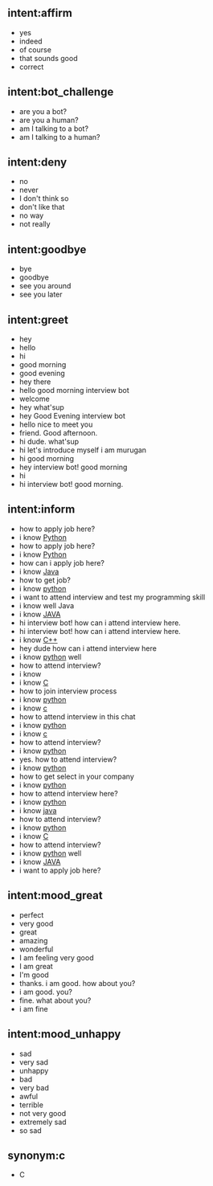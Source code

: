 ## intent:affirm
- yes
- indeed
- of course
- that sounds good
- correct

## intent:bot_challenge
- are you a bot?
- are you a human?
- am I talking to a bot?
- am I talking to a human?

## intent:deny
- no
- never
- I don't think so
- don't like that
- no way
- not really

## intent:goodbye
- bye
- goodbye
- see you around
- see you later

## intent:greet
- hey
- hello
- hi
- good morning
- good evening
- hey there
- hello good morning interview bot
- welcome
- hey what'sup
- hey Good Evening interview bot
- hello nice to meet you
- friend. Good afternoon.
- hi dude. what'sup
- hi let's introduce myself i am murugan
- hi good morning
- hey interview bot! good morning
- hi
- hi interview bot! good morning.

## intent:inform
- how to apply job here?
- i know [Python](program_type)
- how to apply job here?
- i know [Python](program_type)
- how can i apply job here?
- i know [Java](program_type)
- how to get job?
- i know [python](program_type)
- i want to attend interview and test my programming skill
- i know well Java
- i know [JAVA](program_type)
- hi interview bot! how can i attend interview here.
- hi interview bot! how can i attend interview here.
- i know [C++](program_type)
- hey dude how can i attend interview here
- i know [python](program_type) well
- how to attend interview?
- i know
- i know [C](program_type:c)
- how to join interview process
- i know [python](program_type)
- i know [c](program_type)
- how to attend interview in this chat
- i know [python](program_type)
- i know [c](program_type)
- how to attend interview?
- i know [python](program_type)
- yes. how to attend interview?
- i know [python](program_type)
- how to get select in your company
- i know [python](program_type)
- how to attend interview here?
- i know [python](program_type)
- i know [java](program_type)
- how to attend interview?
- i know [python](program_type)
- i know [C](program_type:c)
- how to attend interview?
- i know [python](program_type) well
- i know [JAVA](program_type)
- i want to apply job here?


## intent:mood_great
- perfect
- very good
- great
- amazing
- wonderful
- I am feeling very good
- I am great
- I'm good
- thanks. i am good. how about you?
- i am good. you?
- fine. what about you?
- i am fine

## intent:mood_unhappy
- sad
- very sad
- unhappy
- bad
- very bad
- awful
- terrible
- not very good
- extremely sad
- so sad

## synonym:c
- C
